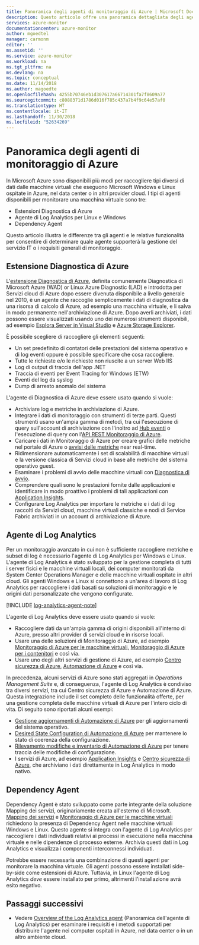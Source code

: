 ```yaml
---
title: Panoramica degli agenti di monitoraggio di Azure | Microsoft Docs
description: Questo articolo offre una panoramica dettagliata degli agenti disponibili di Azure che supportano il monitoraggio delle macchine virtuali ospitate in Azure o in un ambiente ibrido.
services: azure-monitor
documentationcenter: azure-monitor
author: mgoedtel
manager: carmonm
editor: ''
ms.assetid: ''
ms.service: azure-monitor
ms.workload: na
ms.tgt_pltfrm: na
ms.devlang: na
ms.topic: conceptual
ms.date: 11/14/2018
ms.author: magoedte
ms.openlocfilehash: 4255b70746eb1d307617a66714301fa7f8609a77
ms.sourcegitcommit: c8088371d1786d016f785c437a7b4f9c64e57af0
ms.translationtype: HT
ms.contentlocale: it-IT
ms.lasthandoff: 11/30/2018
ms.locfileid: "52634269"
---
```

# <a name="overview-of-the-azure-monitoring-agents"></a>Panoramica degli agenti di monitoraggio di Azure 
In Microsoft Azure sono disponibili più modi per raccogliere tipi diversi di dati dalle macchine virtuali che eseguono Microsoft Windows e Linux ospitate in Azure, nel data center o in altri provider cloud. I tipi di agenti disponibili per monitorare una macchina virtuale sono tre:

* Estensioni Diagnostica di Azure
* Agente di Log Analytics per Linux e Windows
* Dependency Agent

Questo articolo illustra le differenze tra gli agenti e le relative funzionalità per consentire di determinare quale agente supporterà la gestione del servizio IT o i requisiti generali di monitoraggio.  

## <a name="azure-diagnostic-extension"></a>Estensione Diagnostica di Azure
L'[estensione Diagnostica di Azure](../../monitoring-and-diagnostics/azure-diagnostics.md), definita comunemente Diagnostica di Microsoft Azure (WAD) or Linux Azure Diagnostic (LAD) e introdotta per Servizi cloud di Azure dopo essere divenuta disponibile a livello generale nel 2010, è un agente che raccoglie semplicemente i dati di diagnostica da una risorsa di calcolo di Azure, ad esempio una macchina virtuale, e li salva in modo permanente nell'archiviazione di Azure. Dopo averli archiviati, i dati possono essere visualizzati usando uno dei numerosi strumenti disponibili, ad esempio [Esplora Server in Visual Studio](/visualstudio/azure/vs-azure-tools-storage-resources-server-explorer-browse-manage) e [Azure Storage Explorer](../../vs-azure-tools-storage-manage-with-storage-explorer.md).

È possibile scegliere di raccogliere gli elementi seguenti:

* Un set predefinito di contatori delle prestazioni del sistema operativo e di log eventi oppure è possibile specificare che cosa raccogliere. 
* Tutte le richieste e/o le richieste non riuscite a un server Web IIS
* Log di output di traccia dell'app .NET
* Traccia di eventi per Event Tracing for Windows (ETW) 
* Eventi del log da syslog  
* Dump di arresto anomalo del sistema 

L'agente di Diagnostica di Azure deve essere usato quando si vuole:

* Archiviare log e metriche in archiviazione di Azure.
* Integrare i dati di monitoraggio con strumenti di terze parti. Questi strumenti usano un'ampia gamma di metodi, tra cui l'esecuzione di query sull'account di archiviazione con l'inoltro ad [Hub eventi](../../event-hubs/event-hubs-about.md) o l'esecuzione di query con l'[API REST Monitoraggio di Azure](../../monitoring-and-diagnostics/monitoring-rest-api-walkthrough.md).
* Caricare i dati in Monitoraggio di Azure per creare grafici delle metriche nel portale di Azure o [avvisi delle metriche](../../monitoring-and-diagnostics/alert-metric-overview.md) near real-time. 
* Ridimensionare automaticamente i set di scalabilità di macchine virtuali e la versione classica di Servizi cloud in base alle metriche del sistema operativo guest.
* Esaminare i problemi di avvio delle macchine virtuali con [Diagnostica di avvio](../../virtual-machines/troubleshooting/boot-diagnostics.md).
* Comprendere quali sono le prestazioni fornite dalle applicazioni e identificare in modo proattivo i problemi di tali applicazioni con [Application Insights](../../azure-monitor/overview.md).
* Configurare Log Analytics per importare le metriche e i dati di log raccolti da Servizi cloud, macchine virtuali classiche e nodi di Service Fabric archiviati in un account di archiviazione di Azure.

## <a name="log-analytics-agent"></a>Agente di Log Analytics
Per un monitoraggio avanzato in cui non è sufficiente raccogliere metriche e subset di log è necessario l'agente di Log Analytics per Windows e Linux. L'agente di Log Analytics è stato sviluppato per la gestione completa di tutti i server fisici e le macchine virtuali locali, dei computer monitorati da System Center Operations Manager e delle macchine virtuali ospitate in altri cloud. Gli agenti Windows e Linux si connettono a un'area di lavoro di Log Analytics per raccogliere i dati basati su soluzioni di monitoraggio e le origini dati personalizzate che vengono configurate.

[!INCLUDE [log-analytics-agent-note](../../../includes/log-analytics-agent-note.md)]

L'agente di Log Analytics deve essere usato quando si vuole:

* Raccogliere dati da un'ampia gamma di origini disponibili all'interno di Azure, presso altri provider di servizi cloud e in risorse locali. 
* Usare una delle soluzioni di Monitoraggio di Azure, ad esempio [Monitoraggio di Azure per le macchine virtuali](../insights/vminsights-overview.md), [Monitoraggio di Azure per i contenitori](../insights/container-insights-overview.md) e così via.  
* Usare uno degli altri servizi di gestione di Azure, ad esempio [Centro sicurezza di Azure](../../security-center/security-center-intro.md), [Automazione di Azure](../../automation/automation-intro.md) e così via.

In precedenza, alcuni servizi di Azure sono stati aggregati in *Operations Management Suite* e, di conseguenza, l'agente di Log Analytics è condiviso tra diversi servizi, tra cui Centro sicurezza di Azure e Automazione di Azure.  Questa integrazione include il set completo delle funzionalità offerte, per una gestione completa delle macchine virtuali di Azure per l'intero ciclo di vita.  Di seguito sono riportati alcuni esempi:

* [Gestione aggiornamenti di Automazione di Azure](../../automation/automation-update-management.md) per gli aggiornamenti del sistema operativo.
* [Desired State Configuration di Automazione di Azure](../../automation/automation-dsc-overview.md) per mantenere lo stato di coerenza della configurazione.
* [Rilevamento modifiche e inventario di Automazione di Azure](../../automation/automation-change-tracking.md) per tenere traccia delle modifiche di configurazione.
* I servizi di Azure, ad esempio [Application Insights](https://docs.microsoft.com/azure/application-insights/) e [Centro sicurezza di Azure](https://docs.microsoft.com/azure/security-center/), che archiviano i dati direttamente in Log Analytics in modo nativo.  

## <a name="dependency-agent"></a>Dependency Agent
Dependency Agent è stato sviluppato come parte integrante della soluzione Mapping dei servizi, originariamente creata all'esterno di Microsoft. [Mapping dei servizi](../insights/service-map.md) e [Monitoraggio di Azure per le macchine virtuali](../insights/vminsights-overview.md) richiedono la presenza di Dependency Agent nelle macchine virtuali Windows e Linux. Questo agente si integra con l'agente di Log Analytics per raccogliere i dati individuati relativi ai processi in esecuzione nella macchina virtuale e nelle dipendenze di processo esterne. Archivia questi dati in Log Analytics e visualizza i componenti interconnessi individuati.

Potrebbe essere necessaria una combinazione di questi agenti per monitorare la macchina virtuale. Gli agenti possono essere installati side-by-side come estensioni di Azure. Tuttavia, in Linux l'agente di Log Analytics *deve* essere installato per primo, altrimenti l'installazione avrà esito negativo. 

## <a name="next-steps"></a>Passaggi successivi

- Vedere [Overview of the Log Analytics agent](../../azure-monitor/platform/log-analytics-agent.md) (Panoramica dell'agente di Log Analytics) per esaminare i requisiti e i metodi supportati per distribuire l'agente nei computer ospitati in Azure, nel data center o in un altro ambiente cloud.

